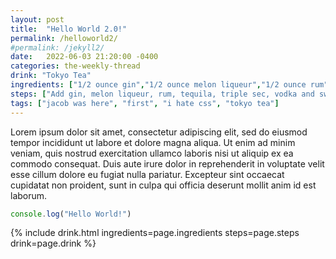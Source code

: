 ```yaml
---
layout: post
title:  "Hello World 2.0!"
permalink: /helloworld2/
#permalink: /jekyll2/
date:   2022-06-03 21:20:00 -0400
categories: the-weekly-thread
drink: "Tokyo Tea"
ingredients: ["1/2 ounce gin","1/2 ounce melon liqueur","1/2 ounce rum","1/2 ounce tequila","1/2 ounce triple sec","1/2 ounce vodka","1 ounce sweet and sour mix*","1 splash club soda","Garnish: lemon wheel","Garnish: maraschino cherry"]
steps: ["Add gin, melon liqueur, rum, tequila, triple sec, vodka and sweet-and-sour mix into a highball glass with ice and stir to combine.", "Top with the club soda.", "Garnish with a lemon wheel and maraschino cherry. "]
tags: ["jacob was here", "first", "i hate css", "tokyo tea"]
---
```


Lorem ipsum dolor sit amet, consectetur adipiscing elit, sed do eiusmod tempor incididunt ut labore et dolore magna aliqua. Ut enim ad minim veniam, quis nostrud exercitation ullamco laboris nisi ut aliquip ex ea commodo consequat. Duis aute irure dolor in reprehenderit in voluptate velit esse cillum dolore eu fugiat nulla pariatur. Excepteur sint occaecat cupidatat non proident, sunt in culpa qui officia deserunt mollit anim id est laborum.

```javascript
console.log("Hello World!")
```


{% include drink.html ingredients=page.ingredients steps=page.steps drink=page.drink %}